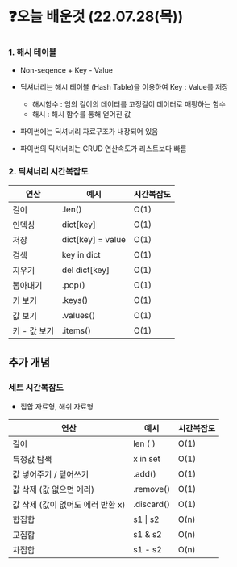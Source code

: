 # ❓오늘 배운것 (22.07.28(목)) 

## 

### 1. 해시 테이블

- Non-seqence + Key - Value
- 딕셔너리는 해시 테이블 (Hash Table)을 이용하여 Key : Value를 저장
  - 해시함수 : 임의 길이의 데이터를 고정길이 데이터로 매핑하는 함수
  - 해시 : 해시 함수를 통해 얻어진 값
- 파이썬에는 딕셔너리 자료구조가 내장되어 있음

- 파이썬의 딕셔너리는 CRUD 연산속도가 리스트보다 빠름



### 2. 딕셔너리 시간복잡도

| 연산         | 예시              | 시간복잡도 |
| ------------ | ----------------- | ---------- |
| 길이         | .len()            | O(1)       |
| 인덱싱       | dict[key]         | O(1)       |
| 저장         | dict[key] = value | O(1)       |
| 검색         | key in dict       | O(1)       |
| 지우기       | del dict[key]     | O(1)       |
| 뽑아내기     | .pop()            | O(1)       |
| 키 보기      | .keys()           | O(1)       |
| 값 보기      | .values()         | O(1)       |
| 키 - 값 보기 | .items()          | O(1)       |



## 추가 개념



### 세트 시간복잡도

- 집합 자료형, 해쉬 자료형

| 연산                              | 예시       | 시간복잡도 |
| --------------------------------- | ---------- | ---------- |
| 길이                              | len ( )    | O(1)       |
| 특정값 탐색                       | x in set   | O(1)       |
| 값 넣어주기 / 덮어쓰기            | .add()     | O(1)       |
| 값 삭제 (값 없으면 에러)          | .remove()  | O(1)       |
| 값 삭제 (값이 없어도 에러 반환 x) | .discard() | O(1)       |
| 합집합                            | s1 \| s2   | O(n)       |
| 교집합                            | s1 & s2    | O(n)       |
| 차집합                            | s1 - s2    | O(n)       |
